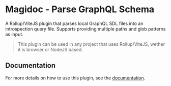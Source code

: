 # Magidoc - Parse GraphQL Schema
A Rollup/ViteJS plugin that parses local GraphQL SDL files into an introspection query file. 
Supports providing multiple paths and glob patterns as input.


> This plugin can be used in any project that uses Rollup/ViteJS, wether it is browser or NodeJS based.
## Documentation
For more details on how to use this plugin, see the [documentation](https://magidoc.js.org/plugins/rollup-parse-graphql-schema).